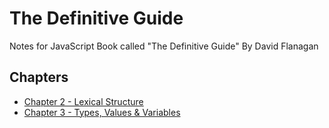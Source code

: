 # The Definitive Guide

Notes for JavaScript Book called "The Definitive Guide" By David Flanagan

## Chapters

- [Chapter 2 - Lexical Structure](https://github.com/htutwaiphyoe/TheDefinitiveGuide/tree/master/Chapter%202%20-%20The%20Lexical%20Structure)
- [Chapter 3 - Types, Values & Variables](https://github.com/htutwaiphyoe/TheDefinitiveGuide/tree/master/Chapter%203%20-%20Types%2C%20Values%20%26%20Variables)
